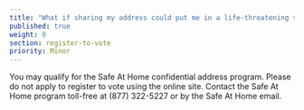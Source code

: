 ```yaml
---
title: "What if sharing my address could put me in a life-threatening situation?"
published: true
weight: 0
section: register-to-vote
priority: Minor
---
```

You may qualify for the Safe At Home confidential address program. Please do not apply to register to vote using the online site. Contact the Safe At Home program toll-free at (877) 322-5227 or by the Safe At Home email.